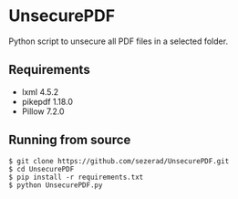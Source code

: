 # UnsecurePDF
Python script to unsecure all PDF files in a selected folder.

## Requirements
* lxml 4.5.2
* pikepdf 1.18.0
* Pillow 7.2.0

## Running from source
    $ git clone https://github.com/sezerad/UnsecurePDF.git
    $ cd UnsecurePDF
    $ pip install -r requirements.txt
    $ python UnsecurePDF.py

